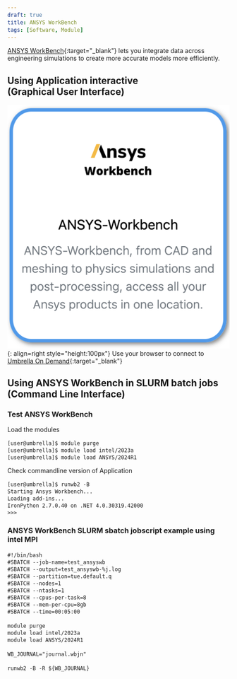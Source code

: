 ```yaml
---
draft: true
title: ANSYS WorkBench
tags: [Software, Module]
---
```


[ANSYS WorkBench](https://www.ansys.com/products/ansys-workbench){:target="_blank"} lets you integrate data across engineering simulations to create more accurate models more efficiently.

## Using Application interactive<br>(Graphical User Interface)

![ANSYS WorkBench in Umbrella On Demand](ansys-workbench-ood.png){: align=right style="height:100px"}
Use your browser to connect to [Umbrella On Demand](https://hpc.tue.nl){:target="_blank"}

## Using ANSYS WorkBench in SLURM batch jobs<br>(Command Line Interface)

### Test ANSYS WorkBench

Load the modules

``` shell
[user@umbrella]$ module purge
[user@umbrella]$ module load intel/2023a
[user@umbrella]$ module load ANSYS/2024R1
```
Check commandline version of Application
```shell
[user@umbrella]$ runwb2 -B
Starting Ansys Workbench...
Loading add-ins...
IronPython 2.7.0.40 on .NET 4.0.30319.42000
>>> 
```

### ANSYS WorkBench SLURM sbatch jobscript example using intel MPI

```slurm
#!/bin/bash
#SBATCH --job-name=test_ansyswb
#SBATCH --output=test_ansyswb-%j.log
#SBATCH --partition=tue.default.q
#SBATCH --nodes=1
#SBATCH --ntasks=1
#SBATCH --cpus-per-task=8
#SBATCH --mem-per-cpu=8gb
#SBATCH --time=00:05:00

module purge
module load intel/2023a
module load ANSYS/2024R1

WB_JOURNAL="journal.wbjn"

runwb2 -B -R ${WB_JOURNAL}

```
